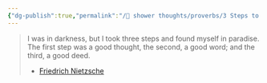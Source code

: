 ```yaml
---
{"dg-publish":true,"permalink":"/🚿 shower thoughts/proverbs/3 Steps to Paradise/","created":"2024-08-27T11:52:13.000-05:00","updated":"2024-08-27T11:52:13.000-05:00"}
---
```


> I was in darkness, but I took three steps and found myself in paradise. The first step was a good thought, the second, a good word; and the third, a good deed.
> - [Friedrich Nietzsche](https://www.azquotes.com/quote/1137337)

